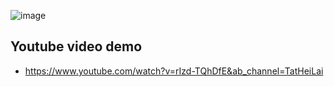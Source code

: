 ![image](https://github.com/laitathei/algorithm_implemention/blob/main/path_planning/A_star/A_star_demo.gif)

## Youtube video demo
- https://www.youtube.com/watch?v=rIzd-TQhDfE&ab_channel=TatHeiLai
